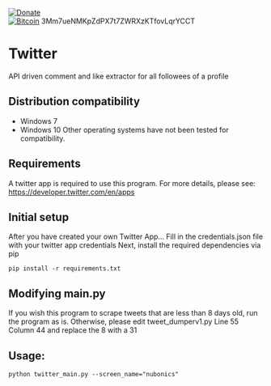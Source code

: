 [![Donate](https://img.shields.io/static/v1.svg?label=Donate&color=informational&message=PayPal)](https://www.paypal.com/cgi-bin/webscr?cmd=_s-xclick&hosted_button_id=YUV3GZF22HZQC&source=url)
 </br>
[![Bitcoin](https://img.shields.io/static/v1.svg?label=Donate&color=informational&message=Bitcoin)](https://paxful.com/?r=zGMQymwDNQW)
3Mm7ueNMKpZdPX7t7ZWRXzKTfovLqrYCCT

# Twitter
API driven comment and like extractor for all followees of a profile

## Distribution compatibility

 - Windows 7
 -  Windows 10
 Other operating systems have not been tested for compatibility.

## Requirements
A twitter app is required to use this program.
For more details, please see: https://developer.twitter.com/en/apps

## Initial setup
After you have created your own Twitter App...
Fill in the credentials.json file with your twitter app credentials
Next, install the required dependencies via pip

    pip install -r requirements.txt

## Modifying main.py
If you wish this program to scrape tweets that are less than 8 days old, run the program as is.
Otherwise, please edit tweet_dumperv1.py Line 55 Column 44 and replace the 8 with a 31

## Usage:

    python twitter_main.py --screen_name="nubonics"
